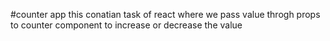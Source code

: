 #counter app 
this conatian task of react where we pass value throgh props to counter component to increase or decrease the value
